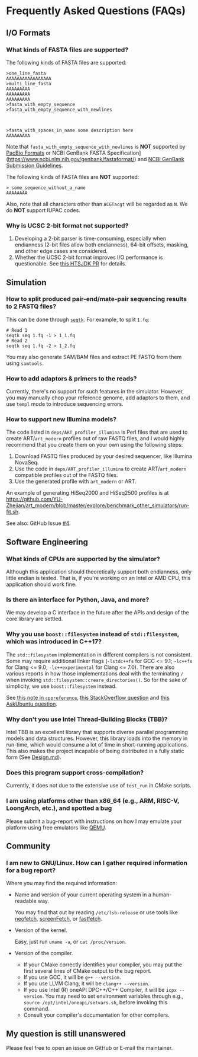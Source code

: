 # Frequently Asked Questions (FAQs)

## I/O Formats

### What kinds of FASTA files are supported?

The following kinds of FASTA files are supported:

```text
>one_line_fasta
AAAAAAAAAAAAAAAAA
>multi_line_fasta
AAAAAAAAA
AAAAAAAAA
AAAAAAAAA
>fasta_with_empty_sequence
>fasta_with_empty_sequence_with_newlines



>fasta_with_spaces_in_name some description here
AAAAAAAAA
```

Note that `fasta_with_empty_sequence_with_newlines` is **NOT** supported by [PacBio Formats](https://pacbiofileformats.readthedocs.io/en/13.0/FASTA.html) or NCBI GenBank FASTA Specification](https://www.ncbi.nlm.nih.gov/genbank/fastaformat/) and [NCBI GenBank Submission Guidelines](https://www.ncbi.nlm.nih.gov/genbank/genomesubmit/#files).

The following kinds of FASTA files are **NOT** supported:

```text
> some_sequence_without_a_name
AAAAAAAA
```

Also, note that all characters other than `ACGTacgt` will be regarded as `N`. We do **NOT** support IUPAC codes.

### Why is UCSC 2-bit format not supported?

1. Developing a 2-bit parser is time-consuming, especially when endianness (2-bit files allow both endianness), 64-bit offsets, masking, and other edge cases are considered.
2. Whether the UCSC 2-bit format improves I/O performance is questionable. See [this HTSJDK PR](https://github.com/samtools/htsjdk/pull/1417) for details.

## Simulation

### How to split produced pair-end/mate-pair sequencing results to 2 FASTQ files?

This can be done through [`seqtk`](https://github.com/lh3/seqtk). For example, to split `1.fq`:

```shell
# Read 1
seqtk seq 1.fq -1 > 1_1.fq
# Read 2
seqtk seq 1.fq -2 > 1_2.fq
```

You may also generate SAM/BAM files and extract PE FASTQ from them using `samtools`.

### How to add adaptors \& primers to the reads?

Currently, there's no support for such features in the simulator. However, you may manually chop your reference genome, add adaptors to them, and use `templ` mode to introduce sequencing errors.

### How to support new Illumina models?

The code listed in `deps/ART_profiler_illumina` is Perl files that are used to create ART/`art_modern` profiles out of raw FASTQ files, and I would highly recommend that you create them on your own using the following steps:

1. Download FASTQ files produced by your desired sequencer, like Illumina NovaSeq.
2. Use the code in `deps/ART_profiler_illumina` to create ART/`art_modern` compatible profiles out of the FASTQ files.
3. Use the generated profile with `art_modern` or ART.

An example of generating HiSeq2000 and HiSeq2500 profiles is at <https://github.com/YU-Zhejian/art_modern/blob/master/explore/benchmark_other_simulators/run-fit.sh>.

See also: GitHub Issue [#4](https://github.com/YU-Zhejian/art_modern/issues/4).

## Software Engineering

### What kinds of CPUs are supported by the simulator?

Although this application should theoretically support both endianness, only little endian is tested. That is, if you're working on an Intel or AMD CPU, this application should work fine.

### Is there an interface for Python, Java, and more?

We may develop a C interface in the future after the APIs and design of the core library are settled.

### Why you use `boost::filesystem` instead of `std::filesystem`, which was introduced in C++17?

The `std::filesystem` implementation in different compilers is not consistent. Some may require additional linker flags (`-lstdc++fs` for GCC <= 9.1; `-lc++fs` for Clang <= 9.0; `-lc++experimental` for Clang <= 7.0). There are also various reports in how those implementations deal with the terminating `/` when invoking `std::filesystem::creare_directories()`. So for the sake of simplicity, we use `boost::filesystem` instead.

See [this note in `cppreference`](https://en.cppreference.com/w/cpp/filesystem), [this StackOverflow question](https://stackoverflow.com/questions/53365538/how-to-determine-whether-to-use-filesystem-or-experimental-filesystem) and [this AskUbuntu question](https://askubuntu.com/questions/1256440/how-to-get-libstdc-with-c17-filesystem-headers-on-ubuntu-18-bionic).

### Why don't you use Intel Thread-Building Blocks (TBB)?

Intel TBB is an excellent library that supports diverse parallel programming models and data structures. However, this library loads into the memory in run-time, which would consume a lot of time in short-running applications. This also makes the project incapable of being distributed in a fully static form (See [Design.md](Design.md)).

### Does this program support cross-compilation?

Currently, it does not due to the extensive use of `test_run` in CMake scripts.

### I am using platforms other than x86\_64 (e.g., ARM, RISC-V, LoongArch, etc.), and spotted a bug

Please submit a bug-report with instructions on how I may emulate your platform using free emulators like [QEMU](https://www.qemu.org/).

## Community

### I am new to GNU/Linux. How can I gather required information for a bug report?

Where you may find the required information:

- Name and version of your current operating system in a human-readable way.

  You may find that out by reading `/etc/lsb-release` or use tools like [neofetch](https://github.com/dylanaraps/neofetch), [screenFetch](https://github.com/KittyKatt/screenFetch), or [fastfetch](https://github.com/fastfetch-cli/fastfetch).

- Version of the kernel.

  Easy, just run `uname -a`, or `cat /proc/version`.

- Version of the compiler.

  - If your CMake correctly identifies your compiler, you may put the first several lines of CMake output to the bug report.
  - If you use GCC, it will be `g++ --version`.
  - If you use LLVM Clang, it will be `clang++ --version`.
  - If you use Intel (R) oneAPI DPC++/C++ Compiler, it will be `icpx --version`. You may need to set environment variables through e.g., `source /opt/intel/oneapi/setvars.sh`, before invoking this command.
  - Consult your compiler's documentation for other compilers.

## My question is still unanswered

Please feel free to open an issue on GitHub or E-mail the maintainer.
